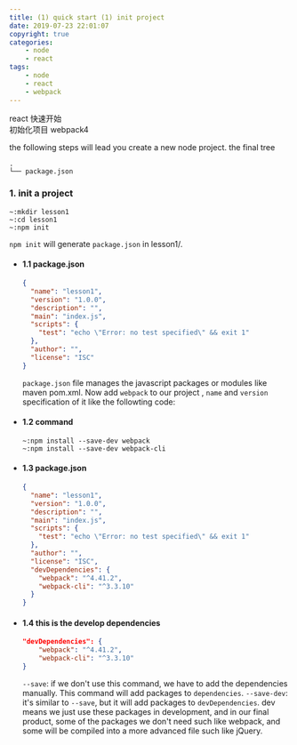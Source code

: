 ```yaml
---
title: (1) quick start (1) init project
date: 2019-07-23 22:01:07
copyright: true
categories:
    - node
    - react
tags:
    - node
    - react
    - webpack
---
```

react 快速开始    
初始化项目
webpack4

<!-- more -->

the following steps will lead you create a new node project.
the final tree

```
.
└── package.json

```

### **1. init a project**
```
~:mkdir lesson1
~:cd lesson1
~:npm init
```
`npm init` will generate `package.json` in lesson1/. 

+ #### 1.1 package.json

  ```json
  {
    "name": "lesson1",
    "version": "1.0.0",
    "description": "",
    "main": "index.js",
    "scripts": {
      "test": "echo \"Error: no test specified\" && exit 1"
    },
    "author": "",
    "license": "ISC"
  }
  ```
  `package.json` file manages the javascript packages or modules like maven pom.xml. Now add `webpack` to our project , `name` and `version` specification of it like the followting code:

+ #### 1.2 command
  
  ```
  ~:npm install --save-dev webpack
  ~:npm install --save-dev webpack-cli
  ```

+ #### 1.3 package.json
  
  ```json
  {
    "name": "lesson1",
    "version": "1.0.0",
    "description": "",
    "main": "index.js",
    "scripts": {
      "test": "echo \"Error: no test specified\" && exit 1"
    },
    "author": "",
    "license": "ISC",
    "devDependencies": {
      "webpack": "^4.41.2",
      "webpack-cli": "^3.3.10"
    }
  }
  ```

+ #### 1.4 this is the develop dependencies
    
  ```json
  "devDependencies": {
      "webpack": "^4.41.2",
      "webpack-cli": "^3.3.10"
  }
  ```
  `--save`: if we don't use this command, we have to add the dependencies manually. This command will add packages to `dependencies`.
  `--save-dev`: it's similar to `--save`, but it will add packages to `devDependencies`.
  dev means we just use these packages in development, and in our final product, some of the packages we don't need such like webpack, and some will be compiled into a more advanced file such like jQuery. 
